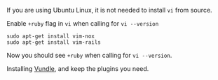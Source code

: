 If you are using Ubuntu Linux, it is not needed to install `vi` from source.

Enable `+ruby` flag in `vi` when calling for `vi --version`

```
sudo apt-get install vim-nox
sudo apt-get install vim-rails
```

Now you should see `+ruby` when calling for `vi --version`.

Installing [Vundle](https://github.com/VundleVim/Vundle.vim), and keep the plugins you need.
